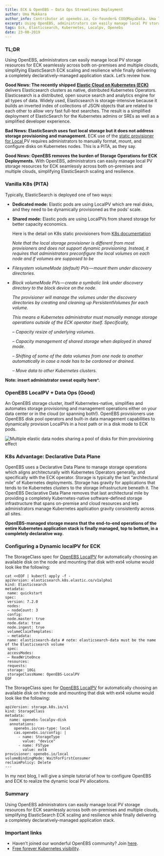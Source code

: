 ```yaml
---
title: ECK & OpenEBS — Data Ops Streamlines Deployment
author: Uma Mukkara
author_info: Contributor at openebs.io, Co-founder& COO@MayaData. Uma led product development in the early days of MayaData (CloudByte).
excerpt: Using OpenEBS, administrators can easily manage local PV storage resources for ECK seamlessly across both on-premises and multiple clouds, simplifying ElasticSearch ECK scaling and resilience while finally delivering a completely declaratively-managed application stack.
tags: Eck, Elasticsearch, Kubernetes, Localpv, Openebs
date: 23-08-2019
---
```


### TL;DR

Using OpenEBS, administrators can easily manage local PV storage resources for ECK seamlessly across both on-premises and multiple clouds, simplifying ElasticSearch ECK scaling and resilience while finally delivering a completely declaratively-managed application stack. Let’s review how.

**Good News: The recently shipped** [**Elastic Cloud on Kubernetes (ECK)**](https://www.elastic.co/blog/introducing-elastic-cloud-on-kubernetes-the-elasticsearch-operator-and-beyond) delivers Elasticsearch clusters as native, distributed Kubernetes Operators. Elasticsearch is a distributed, open source search and analytics engine for all types of data. Widely used, Elasticsearch is storage-intensive because it builds an inverted index of collections of JSON objects that are related to each other to allow very fast full-text searches. The result is a simplified deployment of ElasticSearch for the Kubernetes admins or SREs as well as a simplified developer experience.

**Bad News: ElasticSearch uses fast local storage but it does not address storage provisioning and management.** ECK use of the [static provisioner for Local ](https://github.com/kubernetes-sigs/sig-storage-local-static-provisioner)PV requires administrators to manually format, mount, and configure disks on Kubernetes nodes. This is a PITA, as they say.

**Good News: OpenEBS removes the burden of Storage Operations for ECK Deployments.** With OpenEBS, administrators can easily manage local PV storage resources for ECK seamlessly across both on-premises and multiple clouds, simplifying ElasticSearch scaling and resilience.

### Vanilla K8s (PITA)

Typically, ElasticSearch is deployed one of two ways:

- **Dedicated mode:** Elastic pods are using LocalPV which are real disks, and they need to be dynamically provisioned as the pods’ scale.
- **Shared mode:** Elastic pods are using LocalPVs from shared storage for better capacity economics.

  Here is the detail on K8s static provisioners from [K8s documentation](https://github.com/kubernetes-sigs/sig-storage-local-static-provisioner)

  *Note that the local storage provisioner is different from most provisioners and does not support dynamic provisioning. Instead, it requires that administrators preconfigure the local volumes on each node and if volumes are supposed to be*

- *Filesystem volumeMode (default) PVs — mount them under discovery directories.*
- *Block volumeMode PVs — create a symbolic link under discovery directory to the block device on the node.*

  *The provisioner will manage the volumes under the discovery directories by creating and cleaning up PersistentVolumes for each volume.*

  *This means a Kubernetes administrator must manually manage storage operations outside of the ECK operator itself. Specifically,*

  *– Capacity resize of underlying volumes.*

  *– Capacity management of shared storage when deployed in shared mode.*

  *– Shifting of some of the data volumes from one node to another automatically in case a node has to be cordoned or drained.*

  *– Move data to other Kubernetes clusters.*

**Note: insert administrator sweat equity here^.**

### OpenEBS LocalPV + Data Ops (Good)

An OpenEBS storage cluster, itself Kubernetes-native, simplifies and automates storage provisioning and management operations either on your data center or in the cloud (or spanning both!). OpenEBS provisioners use OpenEBS disk pool operators and built-in data management capabilities to dynamically provision LocalPVs in a host path or in a disk mode to ECK pods.

![Multiple elastic data nodes sharing a pool of disks for thim provisioning effect](https://cdn-images-1.medium.com/max/800/1*PHw4zrcvJF_w-VcTI90RbA.png)

### K8s Advantage: Declarative Data Plane

OpenEBS uses a Declarative Data Plane to manage storage operations which aligns architecturally with Kubernetes Operators generally, and specifically with the ECK operator. Storage is typically the last “architectural mile” of Kubernetes deployments. Storage has gravity for applications that tends to tie Kubernetes clusters to the storage infrastructure beneath it. The OpenEBS Declarative Data Plane removes that last architectural mile by providing a completely Kubernetes-native software-defined storage infrastructure that spans on-premise and cloud resources and lets administrators manage Kubernetes application gravity consistently across all sites.

**OpenEBS-managed storage means that the end-to-end operations of the entire Kubernetes application stack is finally managed, top to bottom, in a completely declarative way.**

### Configuring a Dynamic localPV for ECK

The StorageClass spec for [OpenEBS LocalPV](https://docs.openebs.io/docs/next/uglocalpv.html) for automatically choosing an available disk on the node and mounting that disk with ext4 volume would look like the following:

    cat <<EOF | kubectl apply -f -
    apiVersion: elasticsearch.k8s.elastic.co/v1alpha1
    kind: Elasticsearch
    metadata:
     name: quickstart
    spec:
     version: 7.2.0
     nodes:
     — nodeCount: 3
     config:
     node.master: true
     node.data: true
     node.ingest: true
     volumeClaimTemplates:
     — metadata:
     name: elasticsearch-data # note: elasticsearch-data must be the name of the Elasticsearch volume
     spec:
     accessModes:
     — ReadWriteOnce
     resources:
     requests:
     storage: 10Gi
     storageClassName: OpenEBS-LocalPV
    EOF

The StorageClass spec for [OpenEBS LocalPV](https://docs.openebs.io/docs/next/uglocalpv.html) for automatically choosing an available disk on the node and mounting that disk with ext4 volume would look like the following:

    apiVersion: storage.k8s.io/v1
    kind: StorageClass
    metadata:
      name: openebs-localpv-disk
      annotations:
        openebs.io/cas-type: local
        cas.openebs.io/config: |
          - name: StorageType
            value: "device"
          - name: FSType
            value: ext4
    provisioner: openebs.io/local
    volumeBindingMode: WaitForFirstConsumer
    reclaimPolicy: Delete
    ---

In my next blog, I will give a simple tutorial of how to configure OpenEBS and ECK to realize the dynamic local PV allocations.

### Summary

Using OpenEBS administrators can easily manage local PV storage resources for ECK seamlessly across both on-premises and multiple clouds, simplifying ElasticSearch ECK scaling and resilience while finally delivering a completely declaratively-managed application stack.

### Important links

- Haven’t joined our wonderful OpenEBS community? Join [here](https://slack.openebs.io).
- [Free forever Kubernetes visibility](https://director.mayadata.io).
